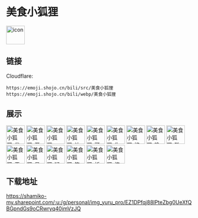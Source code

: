 # 美食小狐狸
<img src="https://emoji.shojo.cn/bili/src/美食小狐狸/icon.png" width="50" height="50" alt="icon">

## 链接
Cloudflare:
```
https://emoji.shojo.cn/bili/src/美食小狐狸
https://emoji.shojo.cn/bili/webp/美食小狐狸
```
## 展示
<img src="https://emoji.shojo.cn/bili/src/美食小狐狸/美食小狐狸-发现.png" width="50" height="50" alt="美食小狐狸-发现">
<img src="https://emoji.shojo.cn/bili/src/美食小狐狸/美食小狐狸-开心.png" width="50" height="50" alt="美食小狐狸-开心">
<img src="https://emoji.shojo.cn/bili/src/美食小狐狸/美食小狐狸-emo.png" width="50" height="50" alt="美食小狐狸-emo">
<img src="https://emoji.shojo.cn/bili/src/美食小狐狸/美食小狐狸-认真.png" width="50" height="50" alt="美食小狐狸-认真">
<img src="https://emoji.shojo.cn/bili/src/美食小狐狸/美食小狐狸-可爱.png" width="50" height="50" alt="美食小狐狸-可爱">
<img src="https://emoji.shojo.cn/bili/src/美食小狐狸/美食小狐狸-生气.png" width="50" height="50" alt="美食小狐狸-生气">
<img src="https://emoji.shojo.cn/bili/src/美食小狐狸/美食小狐狸-尴尬.png" width="50" height="50" alt="美食小狐狸-尴尬">
<img src="https://emoji.shojo.cn/bili/src/美食小狐狸/美食小狐狸-晚安.png" width="50" height="50" alt="美食小狐狸-晚安">
<img src="https://emoji.shojo.cn/bili/src/美食小狐狸/美食小狐狸-酷.png" width="50" height="50" alt="美食小狐狸-酷">
<img src="https://emoji.shojo.cn/bili/src/美食小狐狸/美食小狐狸-干杯.png" width="50" height="50" alt="美食小狐狸-干杯">
<img src="https://emoji.shojo.cn/bili/src/美食小狐狸/美食小狐狸-呆呆.png" width="50" height="50" alt="美食小狐狸-呆呆">
<img src="https://emoji.shojo.cn/bili/src/美食小狐狸/美食小狐狸-疑问.png" width="50" height="50" alt="美食小狐狸-疑问">
<img src="https://emoji.shojo.cn/bili/src/美食小狐狸/美食小狐狸-笑哭.png" width="50" height="50" alt="美食小狐狸-笑哭">
<img src="https://emoji.shojo.cn/bili/src/美食小狐狸/美食小狐狸-祈祷.png" width="50" height="50" alt="美食小狐狸-祈祷">
<img src="https://emoji.shojo.cn/bili/src/美食小狐狸/美食小狐狸-惊恐.png" width="50" height="50" alt="美食小狐狸-惊恐">

## 下载地址

https://shamiko-my.sharepoint.com/:u:/g/personal/img_yuru_pro/EZ1DPfqj88lPteZbg0UeXfQBGpndGs9oCRwryq40imVzJQ